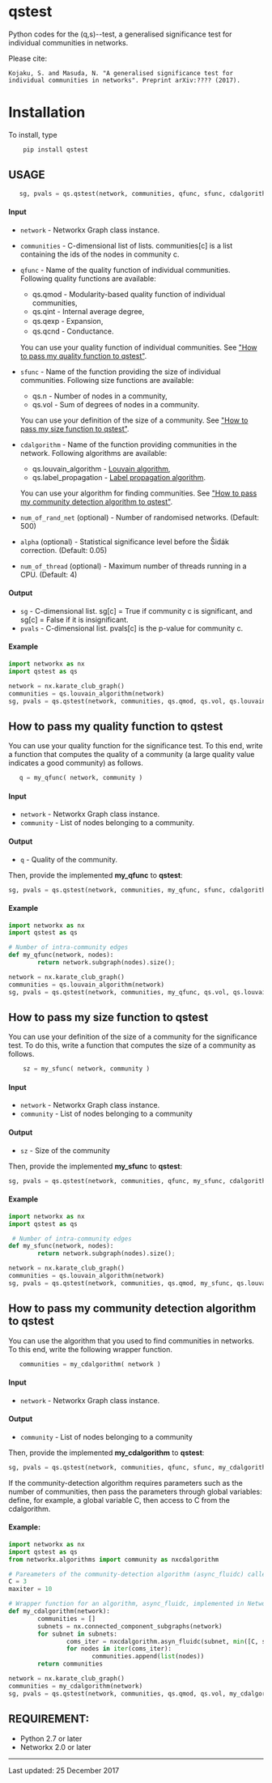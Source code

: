 # qstest
Python codes for the (q,s)--test, a generalised significance test for individual communities in networks. 

Please cite:

    Kojaku, S. and Masuda, N. "A generalised significance test for individual communities in networks". Preprint arXiv:???? (2017).

# Installation
  To install, type

```bash 
    pip install qstest
```

## USAGE
 
 ```python
    sg, pvals = qs.qstest(network, communities, qfunc, sfunc, cdalgorithm, num_of_rand_net = 500, alpha = 0.05, num_of_thread = 2)
 ```
 
#### Input 
* `network` - Networkx Graph class instance.
* `communities` - C-dimensional list of lists. communities[c] is a list containing the ids of the nodes in community c.
* `qfunc` - Name of the quality function of individual communities. Following quality functions are available:
    * qs.qmod - Modularity-based quality function of individual communities, 
    * qs.qint - Internal average degree, 
    * qs.qexp - Expansion,　　
    * qs.qcnd - Conductance.　

  You can use your quality function of individual communities. See ["How to pass my quality function to qstest"](#how-to-pass-my-quality-function-to-qstest).

 * `sfunc`  - Name of the function providing the size of individual communities. Following size functions are available:
    * qs.n - Number of nodes in a community, 
    * qs.vol - Sum of degrees of nodes in a community.
    
    You can use your definition of the size of a community. See ["How to pass my size function to qstest"](#how-to-pass-my-size-function-to-qstest).
   
 * `cdalgorithm` - Name of the function providing communities in the network. Following algorithms are available:
    * qs.louvain_algorithm - [Louvain algorithm](http://perso.crans.org/aynaud/communities/index.html),
    * qs.label_propagation - [Label propagation algorithm](https://networkx.github.io/documentation/stable/reference/algorithms/generated/networkx.algorithms.community.asyn_lpa.asyn_lpa_communities.html#networkx.algorithms.community.asyn_lpa.asyn_lpa_communities).

    You can use your algorithm for finding communities. See ["How to pass my community detection algorithm to qstest"](#how-to-pass-my-community-detection-algorithm-to-qstest).
 
 * `num_of_rand_net` (optional)  - Number of randomised networks. (Default: 500)
 * `alpha` (optional)  - Statistical significance level before the Šidák correction. (Default: 0.05)
 * `num_of_thread` (optional) - Maximum number of threads running in a CPU. (Default: 4)
  
#### Output
 * `sg` - C-dimensional list. sg[c] = True if community c is significant, and sg[c] = False if it is insignificant. 
 * `pvals` - C-dimensional list. pvals[c] is the p-value for community c. 

#### Example
```python
import networkx as nx
import qstest as qs

network = nx.karate_club_graph()
communities = qs.louvain_algorithm(network)
sg, pvals = qs.qstest(network, communities, qs.qmod, qs.vol, qs.louvain_algorithm)
```

## How to pass my quality function to qstest
You can use your quality function for the significance test. To this end, write a function that computes the quality of a community (a large quality value indicates a good community) as follows.

 ```python
    q = my_qfunc( network, community )
```

#### Input
 * `network` - Networkx Graph class instance. 
 * `community` - List of nodes belonging to a community.

#### Output
  * `q` - Quality of the community.

Then, provide the implemented **my_qfunc** to **qstest**:
```python
sg, pvals = qs.qstest(network, communities, my_qfunc, sfunc, cdalgorithm)
```

#### Example
```python
import networkx as nx
import qstest as qs

# Number of intra-community edges
def my_qfunc(network, nodes):
        return network.subgraph(nodes).size();

network = nx.karate_club_graph()
communities = qs.louvain_algorithm(network)
sg, pvals = qs.qstest(network, communities, my_qfunc, qs.vol, qs.louvain_algorithm)
```

## How to pass my size function to qstest 
You can use your definition of the size of a community for the significance test. To do this, write a function that computes the size of a community as follows.

```python
    sz = my_sfunc( network, community )
```

#### Input
 * `network` - Networkx Graph class instance. 
 * `community` - List of nodes belonging to a community

#### Output
  * `sz` - Size of the community

Then, provide the implemented **my_sfunc** to **qstest**:
```python
sg, pvals = qs.qstest(network, communities, qfunc, my_sfunc, cdalgorithm)
```  

#### Example
```python
import networkx as nx
import qstest as qs

 # Number of intra-community edges
def my_sfunc(network, nodes):
        return network.subgraph(nodes).size();

network = nx.karate_club_graph()
communities = qs.louvain_algorithm(network)
sg, pvals = qs.qstest(network, communities, qs.qmod, my_sfunc, qs.louvain_algorithm)
```

## How to pass my community detection algorithm to qstest
You can use the algorithm that you used to find communities in networks. To this end, write the following wrapper function.
 
 ```python
    communities = my_cdalgorithm( network )
 ```
    
#### Input 
 * `network` - Networkx Graph class instance. 

#### Output
 * `community` - List of nodes belonging to a community

Then, provide the implemented **my_cdalgorithm** to **qstest**:
```python
sg, pvals = qs.qstest(network, communities, qfunc, sfunc, my_cdalgorithm)
```  

If the community-detection algorithm requires parameters such as the number of communities, then pass the parameters through global variables: define, for example, a global variable C, then access to C from the cdalgorithm.
  
#### Example:
```python
import networkx as nx
import qstest as qs
from networkx.algorithms import community as nxcdalgorithm

# Pareameters of the community-detection algorithm (async_fluidc) called from my_cdalgorithm
C = 3
maxiter = 10

# Wrapper function for an algorithm, async_fluidc, implemented in Networkx 2.0
def my_cdalgorithm(network):
        communities = []
        subnets = nx.connected_component_subgraphs(network)
        for subnet in subnets:
                coms_iter = nxcdalgorithm.asyn_fluidc(subnet, min([C, subnet.order()]), maxiter)
                for nodes in iter(coms_iter):
                       communities.append(list(nodes))
        return communities

network = nx.karate_club_graph()
communities = my_cdalgorithm(network)
sg, pvals = qs.qstest(network, communities, qs.qmod, qs.vol, my_cdalgorithm)
```

## REQUIREMENT: 
* Python 2.7 or later
* Networkx 2.0 or later
--- 
Last updated: 25 December 2017


